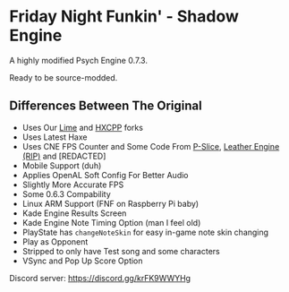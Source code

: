 # Friday Night Funkin' - Shadow Engine

A highly modified Psych Engine 0.7.3.

Ready to be source-modded.

## Differences Between The Original
- Uses Our [Lime](https://github.com/HomuHomu833-haxelibs/lime) and [HXCPP](https://github.com/HomuHomu833-haxelibs/hxcpp) forks
- Uses Latest Haxe
- Uses CNE FPS Counter and Some Code From [P-Slice](https://github.com/Psych-Slice/P-Slice), [Leather Engine (RIP)](https://github.com/Vortex2Oblivion/LeatherEngine) and [REDACTED]
- Mobile Support (duh)
- Applies OpenAL Soft Config For Better Audio
- Slightly More Accurate FPS
- Some 0.6.3 Compability
- Linux ARM Support (FNF on Raspberry Pi baby)
- Kade Engine Results Screen
- Kade Engine Note Timing Option (man I feel old)
- PlayState has `changeNoteSkin` for easy in-game note skin changing
- Play as Opponent
- Stripped to only have Test song and some characters
- VSync and Pop Up Score Option

Discord server: https://discord.gg/krFK9WWYHg
